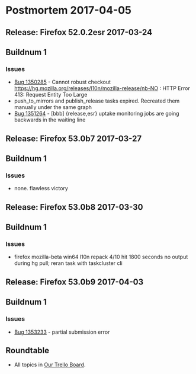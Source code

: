 # Postmortem 2017-04-05

## Release: Firefox 52.0.2esr 2017-03-24

## Buildnum 1
### Issues
- [Bug 1350285](https://bugzil.la/1350285) - Cannot robust checkout https://hg.mozilla.org/releases/l10n/mozilla-release/nb-NO : HTTP Error 413: Request Entity Too Large
- push_to_mirrors and publish_release tasks expired. Recreated them manually under the same graph
- [Bug 1351264](https://bugzil.la/1351264) - [bbb] {release,esr} uptake monitoring jobs are going backwards in the waiting line


## Release: Firefox 53.0b7 2017-03-27

## Buildnum 1
### Issues
- none. flawless victory


## Release: Firefox 53.0b8 2017-03-30

## Buildnum 1
### Issues
- firefox mozilla-beta win64 l10n repack 4/10 hit 1800 seconds no output during hg pull; reran task with taskcluster cli


## Release: Firefox 53.0b9 2017-04-03

## Buildnum 1
### Issues
- [Bug 1353233](https://bugzil.la/1353233) - partial submission error



## Roundtable
- All topics in [Our Trello Board](https://trello.com/b/MXHaVRcP/release-promotion-meeting).